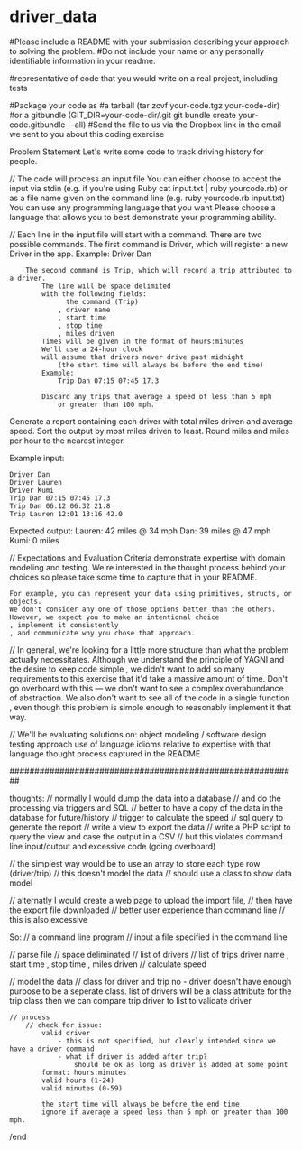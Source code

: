 # driver_data


#Please include a README with your submission describing your approach to solving the problem. 
	#Do not include your name or any personally identifiable information in your readme. 

#representative of code that you would write on a real project, including tests
 
#Package your code as 
	#a tarball (tar zcvf your-code.tgz your-code-dir) 
	#or a gitbundle (GIT_DIR=your-code-dir/.git git bundle create your-code.gitbundle --all)
#Send the file to us via the Dropbox link in the email we sent to you about this coding exercise

Problem Statement
Let's write some code to track driving history for people.

// The code will process an input file
	You can either choose to accept the input via stdin (e.g. if you're using Ruby cat input.txt | ruby yourcode.rb)
	or as a file name given on the command line (e.g. ruby yourcode.rb input.txt)
	You can use any programming language that you want
	Please choose a language that allows you to best demonstrate your programming ability.

// Each line in the input file will start with a command. 
	There are two possible commands.
		The first command is Driver, which will register a new Driver in the app. 
			Example: Driver Dan
		
		The second command is Trip, which will record a trip attributed to a driver. 
			The line will be space delimited 
			with the following fields:
				  the command (Trip)
				, driver name
				, start time
				, stop time
				, miles driven
			Times will be given in the format of hours:minutes
			We'll use a 24-hour clock
			will assume that drivers never drive past midnight
				(the start time will always be before the end time)
			Example:
				Trip Dan 07:15 07:45 17.3
			
			Discard any trips that average a speed of less than 5 mph 
				or greater than 100 mph.
			
Generate a report containing each driver with 
	total miles driven 
	and average speed. 
	Sort the output by most miles driven to least. 
	Round miles and miles per hour to the nearest integer.
	
Example input:
	
	Driver Dan
	Driver Lauren
	Driver Kumi
	Trip Dan 07:15 07:45 17.3
	Trip Dan 06:12 06:32 21.8
	Trip Lauren 12:01 13:16 42.0

Expected output:
	Lauren: 42 miles @ 34 mph
	Dan: 39 miles @ 47 mph
	Kumi: 0 miles

// Expectations and Evaluation Criteria
	demonstrate expertise with domain modeling and testing.
	We're interested in the thought process behind your choices
		so please take some time to capture that in your README.
	
	For example, you can represent your data using primitives, structs, or objects.
	We don't consider any one of those options better than the others.
	However, we expect you to make an intentional choice
	, implement it consistently
	, and communicate why you chose that approach.

// In general, we're looking for a little more structure than what the problem 
 actually necessitates. 
 Although we understand the principle of YAGNI and the desire to keep code simple
	, we didn't want to add so many requirements to this exercise that it'd take 
	a massive amount of time. 
	Don't go overboard with this — we don't want to see a complex overabundance of abstraction.
	We also don't want to see all of the code in a single function
		, even though this problem is simple enough to reasonably implement it that way.
	
// We'll be evaluating solutions on:
	object modeling / software design
	testing approach
	use of language idioms relative to expertise with that language
	thought process captured in the README
	
##########################################################

thoughts:
// normally I would dump the data into a database 
//	 and do the processing via triggers and SQL
	// better to have a copy of the data in the database for future/history
	// trigger to calculate the speed
	// sql query to generate the report
	// write a view to export the data
	// write a PHP script to query the view and case the output in a CSV
	// but this violates command line input/output and excessive code (going overboard)

// the simplest way would be to use an array to store each type row (driver/trip)
	// this doesn't model the data
	// should use a class to show data model

// alternatly I would create a web page to upload the import file,
//	 then have the export file downloaded
	// better user experience than command line
	// this is also excessive

So:
// a command line program
	// input a file specified in the command line
	
// parse file
	// space deliminated
	// list of drivers
	// list of trips
		  driver name
		, start time
		, stop time
		, miles driven
	// calculate speed
	
	
	
	
// model the data
	// class for driver and trip
		no - driver doesn't have enough purpose to be a seperate class. 
			list of drivers will be a class attribute for the trip class
			then we can compare trip driver to list to validate driver
			
	
	// process
		// check for issue:
			valid driver 
				- this is not specified, but clearly intended since we have a driver command
				- what if driver is added after trip?
					should be ok as long as driver is added at some point
			format: hours:minutes
			valid hours (1-24)
			valid minutes (0-59)
			
			the start time will always be before the end time
			ignore if average a speed less than 5 mph or greater than 100 mph.
			
	
	
	
	
/end
